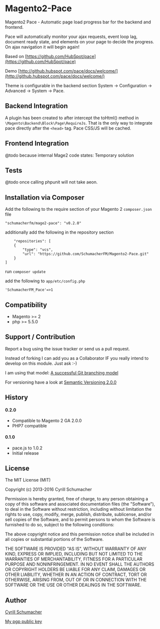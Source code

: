 Magento2-Pace
============

Magento2 Pace - Automatic page load progress bar for the backend and frontend.

Pace will automatically monitor your ajax requests, event loop lag, document ready state, and elements on your
page to decide the progress. On ajax navigation it will begin again!

Based on [https://github.com/HubSpot/pace](https://github.com/HubSpot/pace)

Demo [http://github.hubspot.com/pace/docs/welcome/](http://github.hubspot.com/pace/docs/welcome/)

Theme is configurable in the backend section System -> Configuration -> Advanced -> System -> Pace.

Backend Integration
-------------------

A plugin has been created to after intercept the toHtml() method in `\Magento\Backend\Block\Page\RequireJs`.
That is the only way to integrate pace directly after the `<head>` tag. Pace CSS/JS will be cached.

Frontend Integration
--------------------

@todo because internal Mage2 code states: Temporary solution

Tests
-----

@todo once calling phpunit will not take aeon.

Installation via Composer
------------

Add the following to the require section of your Magento 2 `composer.json` file

    "schumacherfm/mage2-pace": "v0.2.0"

additionally add the following in the repository section

        "repositories": [
        {
            "type": "vcs",
            "url": "https://github.com/SchumacherFM/Magento2-Pace.git"
        }
    ]
    
run `composer update`

add the following to `app/etc/config.php`

    'SchumacherFM_Pace'=>1

Compatibility
-------------

- Magento >= 2
- php >= 5.5.0

Support / Contribution
----------------------

Report a bug using the issue tracker or send us a pull request.

Instead of forking I can add you as a Collaborator IF you really intend to develop on this module. Just ask :-)

I am using that model: [A successful Git branching model](http://nvie.com/posts/a-successful-git-branching-model/)

For versioning have a look at [Semantic Versioning 2.0.0](http://semver.org/)

History
-------

#### 0.2.0

- Compatible to Magento 2 GA 2.0.0
- PHP7 compatible

#### 0.1.0

- pace.js to 1.0.2
- Initial release

License
-------

The MIT License (MIT)

Copyright (c) 2013-2016 Cyrill Schumacher

Permission is hereby granted, free of charge, to any person obtaining a copy of
this software and associated documentation files (the "Software"), to deal in
the Software without restriction, including without limitation the rights to
use, copy, modify, merge, publish, distribute, sublicense, and/or sell copies of
the Software, and to permit persons to whom the Software is furnished to do so,
subject to the following conditions:

The above copyright notice and this permission notice shall be included in all
copies or substantial portions of the Software.

THE SOFTWARE IS PROVIDED "AS IS", WITHOUT WARRANTY OF ANY KIND, EXPRESS OR
IMPLIED, INCLUDING BUT NOT LIMITED TO THE WARRANTIES OF MERCHANTABILITY, FITNESS
FOR A PARTICULAR PURPOSE AND NONINFRINGEMENT. IN NO EVENT SHALL THE AUTHORS OR
COPYRIGHT HOLDERS BE LIABLE FOR ANY CLAIM, DAMAGES OR OTHER LIABILITY, WHETHER
IN AN ACTION OF CONTRACT, TORT OR OTHERWISE, ARISING FROM, OUT OF OR IN
CONNECTION WITH THE SOFTWARE OR THE USE OR OTHER DEALINGS IN THE SOFTWARE.

Author
------

[Cyrill Schumacher](http://cyrillschumacher.com)

[My pgp public key](http://www.schumacher.fm/cyrill.asc)
